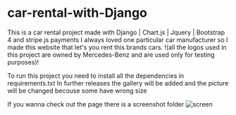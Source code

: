 # car-rental-with-Django
This is a car rental project made with Django | Chart.js | Jquery | Bootstrap 4 and stripe.js payments
I always loved one particular car manufacturer so I made this website that let's you rent this brands cars. 
!(all the logos used in this project are owned by Mercedes-Benz and are used only for testing purposes)!

To run this project you need to install all the dependencies in requirements.txt
In further releases the gallery will be added and the picture will be changed becouse some have wrong size 

If you wanna check out the page there is a screenshot folder
![screen](https://github.com/WinterOdin/car-rental-with-Django/blob/master/screenshot/index.png)
